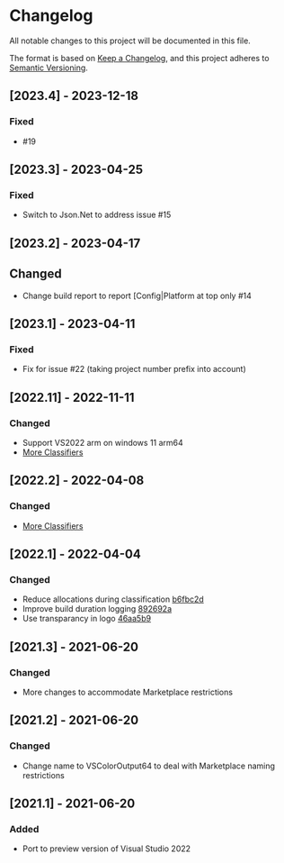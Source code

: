 # Changelog
All notable changes to this project will be documented in this file.

The format is based on [Keep a Changelog](https://keepachangelog.com/en/1.0.0/),
and this project adheres to [Semantic Versioning](https://semver.org/spec/v2.0.0.html).

## [2023.4] - 2023-12-18

### Fixed

- #19

## [2023.3] - 2023-04-25

### Fixed

- Switch to Json.Net to address issue #15

## [2023.2] - 2023-04-17

## Changed

- Change build report to report [Config|Platform at top only #14

## [2023.1] - 2023-04-11

### Fixed

- Fix for issue #22 (taking project number prefix into account)

## [2022.11] - 2022-11-11

### Changed

- Support VS2022 arm on windows 11 arm64
- [More Classifiers]([https://github.com/mike-ward/VSColorOutput64/pull/4](https://github.com/mike-ward/VSColorOutput64/pull/7))

## [2022.2] - 2022-04-08

### Changed

- [More Classifiers](https://github.com/mike-ward/VSColorOutput64/pull/4)

## [2022.1] - 2022-04-04

### Changed

- Reduce allocations during classification [b6fbc2d](https://github.com/mike-ward/VSColorOutput64/commit/b6fbc2d941752245b86f96310585c363a128d634)
- Improve build duration logging [892692a](https://github.com/mike-ward/VSColorOutput64/commit/892692a85189428cffe496bd6a2f63ca9d026147)
- Use transparancy in logo [46aa5b9](https://github.com/mike-ward/VSColorOutput64/commit/46aa5b977331042b701f736ff330246f6252f6f3)

## [2021.3] - 2021-06-20

### Changed

  - More changes to accommodate Marketplace restrictions 

## [2021.2] - 2021-06-20

### Changed

  - Change name to VSColorOutput64 to deal with Marketplace naming restrictions 

## [2021.1] - 2021-06-20

### Added

  - Port to preview version of Visual Studio 2022

